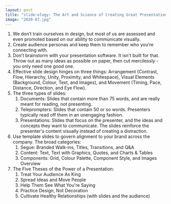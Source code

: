 ```yaml
---
layout: post
title: "slide:ology: The Art and Science of Creating Great Presentations"
image: "2020-07.jpg"
---
```


1. We don’t train ourselves in design, but most of us are assessed and even promoted based on our ability to communicate visually.
2. Create audience personas and keep them to remember who you’re connecting with.
3. Don’t brainstorm with your presentation software. It isn't built for that. Throw out as many ideas as possible on paper, then cut mercilessly - you only need one good one.
4. Effective slide design hinges on three things: Arrangement (Contrast, Flow, Hierarchy, Unity, Proximity, and Whitespace), Visual Elements (Background, Colour, Text, and Images), and Movement (Timing, Pace, Distance, Direction, and Eye Flow).
5. The three types of slides:
    1. Documents: Slides that contain more than 75 words, and are really meant for reading, not presenting.
    2. Teleprompters: Slides that contain 50 or so words. Presenters typically read off them in an unengaging fashion.
    3. Presentations: Slides that focus on the presenter, and the ideas and concepts they want to communicate. The slides reinforce the presenter's content visually instead of creating a distraction.
6. Use template slides to govern alignment to your brand across the company. The broad categories:
    1. Segue: Branded Walk-ins, Titles, Transitions, and Q&A
    2. Content: Text, Text with Graphics, Quotes, and Charts & Tables
    3. Components: Grid, Colour Palette, Component Style, and Images Overview
7. The Five Theses of the Power of a Presentation:
    1. Treat Your Audience As King
    2. Spread Ideas and Move People
    3. Help Them See What You're Saying
    4. Practice Design, Not Decoration
    5. Cultivate Healthy Relationships (with slides and the audience)